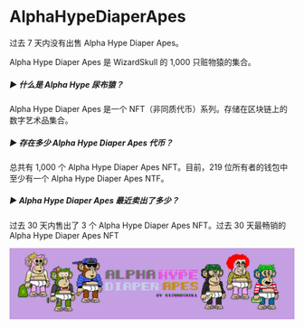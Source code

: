 # AlphaHypeDiaperApes

过去 7 天内没有出售 Alpha Hype Diaper Apes。

Alpha Hype Diaper Apes 是 WizardSkull 的 1,000 只赃物猿的集合。

##### ▶ 什么是 Alpha Hype 尿布猿？

Alpha Hype Diaper Apes 是一个 NFT（非同质代币）系列。存储在区块链上的数字艺术品集合。

##### ▶ 存在多少 Alpha Hype Diaper Apes 代币？

总共有 1,000 个 Alpha Hype Diaper Apes NFT。目前，219 位所有者的钱包中至少有一个 Alpha Hype Diaper Apes NTF。

##### ▶ Alpha Hype Diaper Apes 最近卖出了多少？

过去 30 天内售出了 3 个 Alpha Hype Diaper Apes NFT。过去 30 天最畅销的 Alpha Hype Diaper Apes NFT

![unnamed](unnamed.png)
